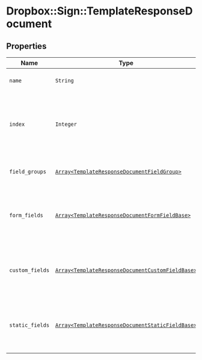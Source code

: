 # Dropbox::Sign::TemplateResponseDocument



## Properties

| Name | Type | Description | Notes |
| ---- | ---- | ----------- | ----- |
| `name` | ```String``` |  Name of the associated file.  |  |
| `index` | ```Integer``` |  Document ordering, the lowest index is displayed first and the highest last (0-based indexing).  |  |
| `field_groups` | [```Array<TemplateResponseDocumentFieldGroup>```](TemplateResponseDocumentFieldGroup.md) |  An array of Form Field Group objects.  |  |
| `form_fields` | [```Array<TemplateResponseDocumentFormFieldBase>```](TemplateResponseDocumentFormFieldBase.md) |  An array of Form Field objects containing the name and type of each named field.  |  |
| `custom_fields` | [```Array<TemplateResponseDocumentCustomFieldBase>```](TemplateResponseDocumentCustomFieldBase.md) |  An array of Form Field objects containing the name and type of each named field.  |  |
| `static_fields` | [```Array<TemplateResponseDocumentStaticFieldBase>```](TemplateResponseDocumentStaticFieldBase.md) |  An array describing static overlay fields. **NOTE:** Only available for certain subscriptions.  |  |

